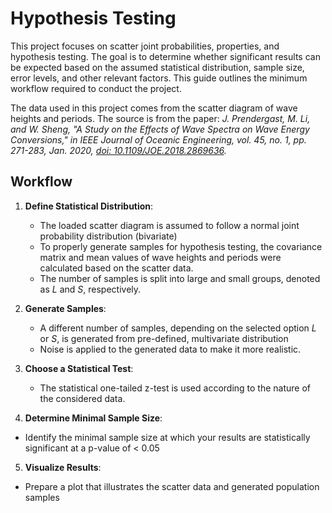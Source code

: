 # Hypothesis Testing

This project focuses on scatter joint probabilities, properties, and hypothesis testing. The goal is to determine whether significant results can be expected based on the assumed statistical distribution, sample size, error levels, and other relevant factors. This guide outlines the minimum workflow required to conduct the project.

The data used in this project comes from the scatter diagram of wave heights and periods. The source is from the paper: *J. Prendergast, M. Li, and W. Sheng, "A Study on the Effects of Wave Spectra on Wave Energy Conversions," in IEEE Journal of Oceanic Engineering, vol. 45, no. 1, pp. 271-283, Jan. 2020, [doi: 10.1109/JOE.2018.2869636](https://doi.org/10.1109/JOE.2018.2869636).*

## Workflow

1. **Define Statistical Distribution**:
   - The loaded scatter diagram is assumed to follow a normal joint probability distribution (bivariate)
   - To properly generate samples for hypothesis testing, the covariance matrix and mean values of wave heights and periods were calculated based on the scatter data.
   - The number of samples is split into large and small groups, denoted as *L* and *S*, respectively.

2. **Generate Samples**:
    - A different number of samples, depending on the selected option *L* or *S*, is generated from pre-defined, multivariate distribution
    - Noise is applied to the generated data to make it more realistic.

3. **Choose a Statistical Test**:
   - The statistical one-tailed z-test is used according to the nature of the considered data.

4. **Determine Minimal Sample Size**:
- Identify the minimal sample size at which your results are statistically significant at a p-value of < 0.05

5. **Visualize Results**:
- Prepare a plot that illustrates the scatter data and generated population samples
